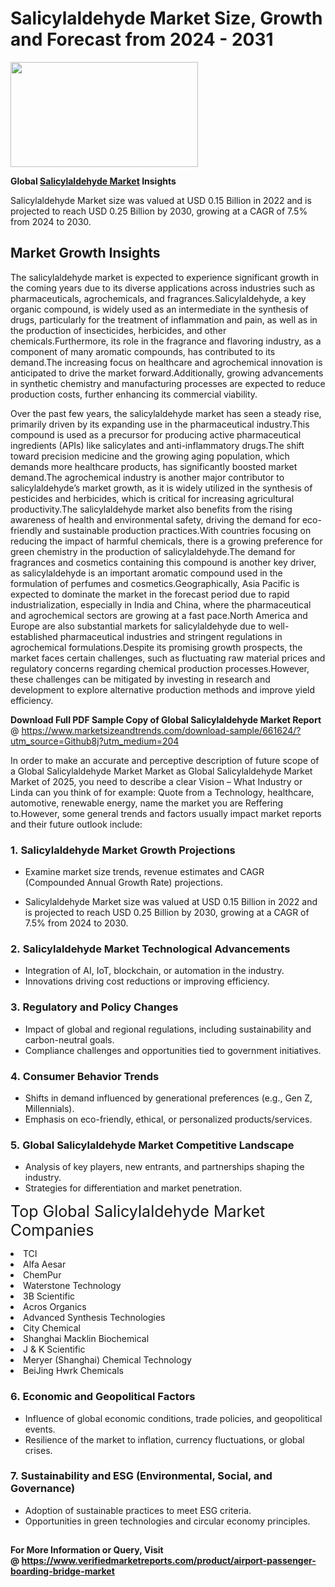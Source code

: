 <H1>Salicylaldehyde Market Size, Growth and Forecast from 2024 - 2031</H1><img class="aligncenter size-medium wp-image-584254" src="https://thirdeyenews.in/wp-content/uploads/2024/09/Global-Market-Research-300x168.jpeg" alt="" width="300" height="168" /><p><strong>Global&nbsp;<a href="https://www.marketsizeandtrends.com/download-sample/661624/?utm_source=Github8j?utm_medium=204">Salicylaldehyde Market</a> Insights</strong></p><p>Salicylaldehyde Market size was valued at USD 0.15 Billion in 2022 and is projected to reach USD 0.25 Billion by 2030, growing at a CAGR of 7.5% from 2024 to 2030.</p><p><h2>Market Growth Insights</h2> <p>The salicylaldehyde market is expected to experience significant growth in the coming years due to its diverse applications across industries such as pharmaceuticals, agrochemicals, and fragrances.Salicylaldehyde, a key organic compound, is widely used as an intermediate in the synthesis of drugs, particularly for the treatment of inflammation and pain, as well as in the production of insecticides, herbicides, and other chemicals.Furthermore, its role in the fragrance and flavoring industry, as a component of many aromatic compounds, has contributed to its demand.The increasing focus on healthcare and agrochemical innovation is anticipated to drive the market forward.Additionally, growing advancements in synthetic chemistry and manufacturing processes are expected to reduce production costs, further enhancing its commercial viability.</p> <p>Over the past few years, the salicylaldehyde market has seen a steady rise, primarily driven by its expanding use in the pharmaceutical industry.This compound is used as a precursor for producing active pharmaceutical ingredients (APIs) like salicylates and anti-inflammatory drugs.The shift toward precision medicine and the growing aging population, which demands more healthcare products, has significantly boosted market demand.The agrochemical industry is another major contributor to salicylaldehyde’s market growth, as it is widely utilized in the synthesis of pesticides and herbicides, which is critical for increasing agricultural productivity.The salicylaldehyde market also benefits from the rising awareness of health and environmental safety, driving the demand for eco-friendly and sustainable production practices.With countries focusing on reducing the impact of harmful chemicals, there is a growing preference for green chemistry in the production of salicylaldehyde.The demand for fragrances and cosmetics containing this compound is another key driver, as salicylaldehyde is an important aromatic compound used in the formulation of perfumes and cosmetics.Geographically, Asia Pacific is expected to dominate the market in the forecast period due to rapid industrialization, especially in India and China, where the pharmaceutical and agrochemical sectors are growing at a fast pace.North America and Europe are also substantial markets for salicylaldehyde due to well-established pharmaceutical industries and stringent regulations in agrochemical formulations.Despite its promising growth prospects, the market faces certain challenges, such as fluctuating raw material prices and regulatory concerns regarding chemical production processes.However, these challenges can be mitigated by investing in research and development to explore alternative production methods and improve yield efficiency.</p><p><span class=""><strong>Download Full PDF Sample Copy of Global Salicylaldehyde Market Report</strong> @ <a href="https://www.marketsizeandtrends.com/download-sample/661624/?utm_source=Github8j?utm_medium=204" target="_blank">https://www.marketsizeandtrends.com/download-sample/661624/?utm_source=Github8j?utm_medium=204</a></span></p><p>In order to make an accurate and perceptive description of future scope of a Global&nbsp;Salicylaldehyde Market Market as Global&nbsp;Salicylaldehyde Market Market of 2025, you need to describe a clear Vision &ndash; What Industry or Linda can you think of for example: Quote from a Technology, healthcare, automotive, renewable energy, name the market you are Reffering to.However, some general trends and factors usually impact market reports and their future outlook include:</p><h3>1.&nbsp;<strong>Salicylaldehyde Market Growth Projections</strong></h3><ul><li>Examine market size trends, revenue estimates and CAGR (Compounded Annual Growth Rate) projections.</li><li><p>Salicylaldehyde Market size was valued at USD 0.15 Billion in 2022 and is projected to reach USD 0.25 Billion by 2030, growing at a CAGR of 7.5% from 2024 to 2030.</p></li></ul><h3>2.&nbsp;<strong>Salicylaldehyde Market Technological Advancements</strong></h3><ul><li>Integration of AI, IoT, blockchain, or automation in the industry.</li><li>Innovations driving cost reductions or improving efficiency.</li></ul><h3>3.&nbsp;<strong>Regulatory and Policy Changes</strong></h3><ul><li>Impact of global and regional regulations, including sustainability and carbon-neutral goals.</li><li>Compliance challenges and opportunities tied to government initiatives.</li></ul><h3>4.&nbsp;<strong>Consumer Behavior Trends</strong></h3><ul><li>Shifts in demand influenced by generational preferences (e.g., Gen Z, Millennials).</li><li>Emphasis on eco-friendly, ethical, or personalized products/services.</li></ul><h3>5.&nbsp;<strong>Global Salicylaldehyde Market Competitive Landscape</strong></h3><ul><li>Analysis of key players, new entrants, and partnerships shaping the industry.</li><li>Strategies for differentiation and market penetration.</li></ul><p data-pm-slice="1 1 []"><span style="color: inherit; font-family: inherit; font-size: 25px;">Top Global Salicylaldehyde Market Companies</span></p><div class="" data-test-id=""><p><li>TCI</li><li> Alfa Aesar</li><li> ChemPur</li><li> Waterstone Technology</li><li> 3B Scientific</li><li> Acros Organics</li><li> Advanced Synthesis Technologies</li><li> City Chemical</li><li> Shanghai Macklin Biochemical</li><li> J & K Scientific</li><li> Meryer (Shanghai) Chemical Technology</li><li> BeiJing Hwrk Chemicals</li></p></div><h3>6.&nbsp;<strong>Economic and Geopolitical Factors</strong></h3><ul><li>Influence of global economic conditions, trade policies, and geopolitical events.</li><li>Resilience of the market to inflation, currency fluctuations, or global crises.</li></ul><h3>7.&nbsp;<strong>Sustainability and ESG (Environmental, Social, and Governance)</strong></h3><ul><li>Adoption of sustainable practices to meet ESG criteria.</li><li>Opportunities in green technologies and circular economy principles.</li></ul><h2><strong style="font-size: 14px;">For More Information or Query, Visit @&nbsp;</strong><a style="background-color: #ffffff; font-size: 14px;" href="https://www.marketsizeandtrends.com/report/salicylaldehyde-market/" target="_blank">https://www.verifiedmarketreports.com/product/airport-passenger-boarding-bridge-market</a></h2>